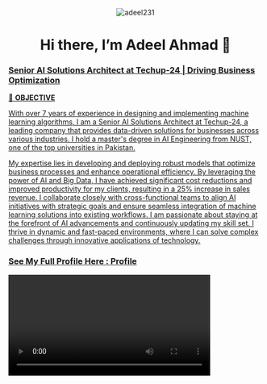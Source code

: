 
<p align="center"> <img src="https://komarev.com/ghpvc/?username=awaisarshad819&label=Profile%20views&color=0e75b6&style=flat" alt="adeel231" /> </p>
<div align="center">
    <h1> Hi there, I’m Adeel Ahmad 👋<a href="https://adeel231.github.io/profile/"></h1>
</div>


  
  ### Senior AI Solutions Architect at Techup-24 | Driving Business Optimization
 🎯 <b>OBJECTIVE </b> <br>
	

With over 7 years of experience in designing and implementing machine learning algorithms, I am a Senior AI Solutions Architect at Techup-24, a leading company that provides data-driven solutions for businesses across various industries. I hold a master's degree in AI Engineering from NUST, one of the top universities in Pakistan.


My expertise lies in developing and deploying robust models that optimize business processes and enhance operational efficiency. By leveraging the power of AI and Big Data, I have achieved significant cost reductions and improved productivity for my clients, resulting in a 25% increase in sales revenue. I collaborate closely with cross-functional teams to align AI initiatives with strategic goals and ensure seamless integration of machine learning solutions into existing workflows. I am passionate about staying at the forefront of AI advancements and continuously updating my skill set. I thrive in dynamic and fast-paced environments, where I can solve complex challenges through innovative applications of technology.


### See My Full Profile Here : <a href="https://www.upwork.com/freelancers/itninja">Profile</a>

<video width="400" controls>
  <source src="https://github.com/adeel231/profile/blob/main/assets/img/movie.mp4" type="video/mp4">
</video>
